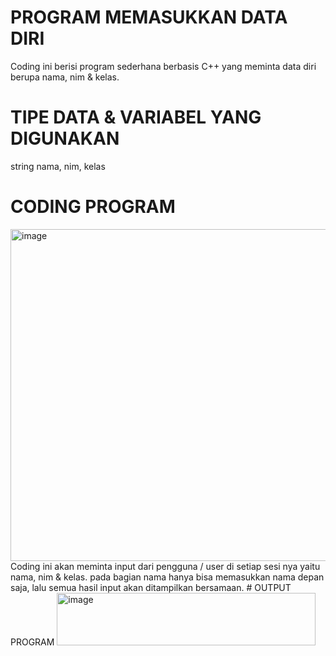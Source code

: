 # PROGRAM MEMASUKKAN DATA DIRI
Coding ini berisi program sederhana berbasis C++ yang meminta data diri berupa nama, nim & kelas.
# TIPE DATA & VARIABEL YANG DIGUNAKAN
string nama, nim, kelas
# CODING PROGRAM
<img width="1204" height="531" alt="image" src="https://github.com/user-attachments/assets/99006e11-05cf-490c-9ee9-86e11a7f7c8a" />
Coding ini akan meminta input dari pengguna / user di setiap sesi nya yaitu nama, nim & kelas. pada bagian nama hanya bisa memasukkan nama depan saja, lalu semua hasil input akan ditampilkan bersamaan.
# OUTPUT PROGRAM
<img width="414" height="84" alt="image" src="https://github.com/user-attachments/assets/a561cb67-f812-48c4-9809-0822d7a0f683" />


